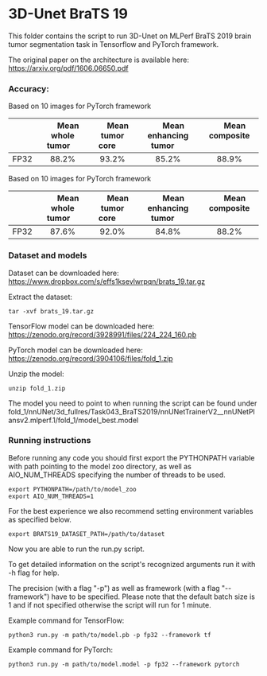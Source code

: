# 3D-Unet BraTS 19


This folder contains the script to run 3D-Unet on MLPerf BraTS 2019 brain tumor segmentation task in Tensorflow and PyTorch framework.

The original paper on the architecture is available here: https://arxiv.org/pdf/1606.06650.pdf

### Accuracy:

Based on 10 images for PyTorch framework

|   | &nbsp;&nbsp;&nbsp;&nbsp; Mean whole tumor&nbsp;&nbsp;&nbsp;&nbsp;  |&nbsp;&nbsp;&nbsp;&nbsp; Mean tumor core &nbsp;&nbsp;&nbsp;&nbsp; |&nbsp;&nbsp;&nbsp;&nbsp; Mean enhancing tumor &nbsp;&nbsp;&nbsp;&nbsp; |&nbsp;&nbsp;&nbsp;&nbsp; Mean composite &nbsp;&nbsp;&nbsp;&nbsp; |
|:---:|:---:|:---:|:---:|:---:|
| FP32  | 88.2%  | 93.2%  | 85.2%  | 88.9%  |

Based on 10 images for PyTorch framework

|   | &nbsp;&nbsp;&nbsp;&nbsp; Mean whole tumor&nbsp;&nbsp;&nbsp;&nbsp;  |&nbsp;&nbsp;&nbsp;&nbsp; Mean tumor core &nbsp;&nbsp;&nbsp;&nbsp; |&nbsp;&nbsp;&nbsp;&nbsp; Mean enhancing tumor &nbsp;&nbsp;&nbsp;&nbsp; |&nbsp;&nbsp;&nbsp;&nbsp; Mean composite &nbsp;&nbsp;&nbsp;&nbsp; |
|:---:|:---:|:---:|:---:|:---:|
| FP32  | 87.6%  | 92.0%  | 84.8%  | 88.2%  |

### Dataset and models

Dataset can be downloaded here: https://www.dropbox.com/s/effs1ksevlwrpqn/brats_19.tar.gz

Extract the dataset:
```
tar -xvf brats_19.tar.gz
```

TensorFlow model can be downloaded here: https://zenodo.org/record/3928991/files/224_224_160.pb

PyTorch model can be downloaded here: https://zenodo.org/record/3904106/files/fold_1.zip

Unzip the model:
```
unzip fold_1.zip
```

The model you need to point to when running the script can be found under fold_1/nnUNet/3d_fullres/Task043_BraTS2019/nnUNetTrainerV2__nnUNetPlansv2.mlperf.1/fold_1/model_best.model

### Running instructions

Before running any code you should first export the PYTHONPATH variable with path pointing to the model zoo directory,
as well as AIO_NUM_THREADS specifying the number of threads to be used.

```
export PYTHONPATH=/path/to/model_zoo
export AIO_NUM_THREADS=1
```

For the best experience we also recommend setting environment variables as specified below.

```
export BRATS19_DATASET_PATH=/path/to/dataset
```

Now you are able to run the run.py script.

To get detailed information on the script's recognized arguments run it with -h flag for help.

The precision (with a flag "-p") as well as framework (with a flag "--framework") have to be specified.
Please note that the default batch size is 1 and if not specified otherwise the script will run for 1 minute.

Example command for TensorFlow:

```
python3 run.py -m path/to/model.pb -p fp32 --framework tf
```

Example command for PyTorch:

```
python3 run.py -m path/to/model.model -p fp32 --framework pytorch
```
